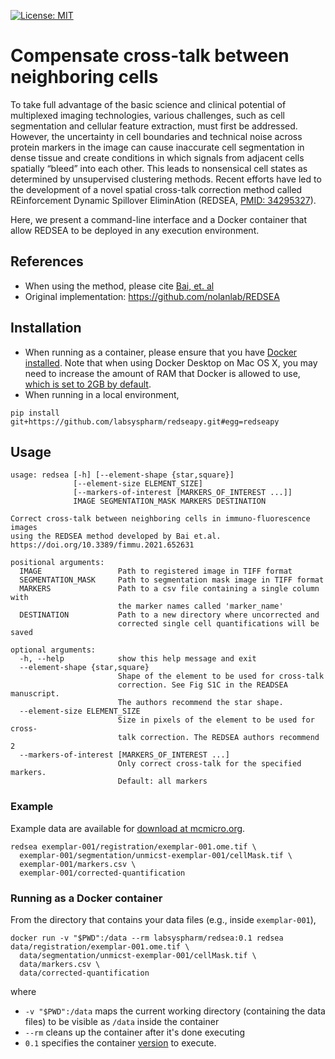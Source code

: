 [![License: MIT](https://img.shields.io/badge/License-MIT-yellow.svg)](https://opensource.org/licenses/MIT)

# Compensate cross-talk between neighboring cells

To take full advantage of the basic science and clinical potential of
multiplexed imaging technologies, various challenges, such as cell segmentation
and cellular feature extraction, must first be addressed. However, the
uncertainty in cell boundaries and technical noise across protein markers
in the image can cause inaccurate cell segmentation in dense tissue and create
conditions in which signals from adjacent cells spatially “bleed” into each
other. This leads to nonsensical cell states as determined by unsupervised
clustering methods. Recent efforts have led to the development of a novel
spatial cross-talk correction method called REinforcement Dynamic Spillover
EliminAtion (REDSEA, [PMID: 34295327](https://pubmed.ncbi.nlm.nih.gov/34295327/)).

Here, we present a command-line interface and a Docker container that allow REDSEA to be deployed in any execution environment.

## References

* When using the method, please cite [Bai, et. al](https://www.frontiersin.org/articles/10.3389/fimmu.2021.652631/full)
* Original implementation: https://github.com/nolanlab/REDSEA

## Installation

* When running as a container, please ensure that you have [Docker installed](https://docs.docker.com/get-docker/). Note that when using Docker Desktop on Mac OS X, you may need to increase the amount of RAM that Docker is allowed to use, [which is set to 2GB by default](https://docs.docker.com/desktop/mac/#resources).
* When running in a local environment,
```
pip install git+https://github.com/labsyspharm/redseapy.git#egg=redseapy
```

## Usage

```
usage: redsea [-h] [--element-shape {star,square}]
              [--element-size ELEMENT_SIZE]
              [--markers-of-interest [MARKERS_OF_INTEREST ...]]
              IMAGE SEGMENTATION_MASK MARKERS DESTINATION

Correct cross-talk between neighboring cells in immuno-fluorescence images
using the REDSEA method developed by Bai et.al.
https://doi.org/10.3389/fimmu.2021.652631

positional arguments:
  IMAGE                 Path to registered image in TIFF format
  SEGMENTATION_MASK     Path to segmentation mask image in TIFF format
  MARKERS               Path to a csv file containing a single column with
                        the marker names called 'marker_name'
  DESTINATION           Path to a new directory where uncorrected and
                        corrected single cell quantifications will be saved

optional arguments:
  -h, --help            show this help message and exit
  --element-shape {star,square}
                        Shape of the element to be used for cross-talk
                        correction. See Fig S1C in the READSEA manuscript.
                        The authors recommend the star shape.
  --element-size ELEMENT_SIZE
                        Size in pixels of the element to be used for cross-
                        talk correction. The REDSEA authors recommend 2
  --markers-of-interest [MARKERS_OF_INTEREST ...]
                        Only correct cross-talk for the specified markers.
                        Default: all markers
```

### Example

Example data are available for [download at mcmicro.org](https://mcmicro.org/datasets.html).

```
redsea exemplar-001/registration/exemplar-001.ome.tif \
  exemplar-001/segmentation/unmicst-exemplar-001/cellMask.tif \
  exemplar-001/markers.csv \
  exemplar-001/corrected-quantification
```

### Running as a Docker container

From the directory that contains your data files (e.g., inside `exemplar-001`),
```
docker run -v "$PWD":/data --rm labsyspharm/redsea:0.1 redsea data/registration/exemplar-001.ome.tif \
  data/segmentation/unmicst-exemplar-001/cellMask.tif \
  data/markers.csv \
  data/corrected-quantification
```
where
* `-v "$PWD":/data` maps the current working directory (containing the data files) to be visible as `/data` inside the container
* `--rm` cleans up the container after it's done executing
* `0.1` specifies the container [version](https://github.com/labsyspharm/redseapy/releases) to execute.
